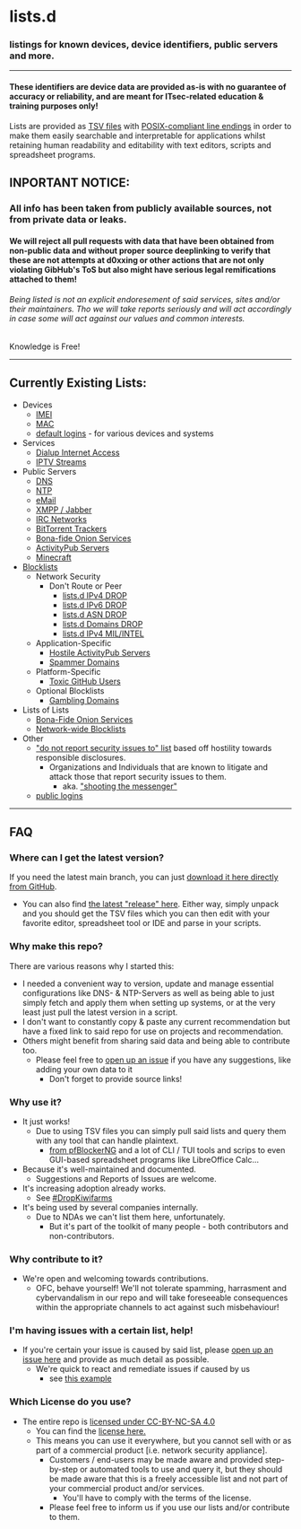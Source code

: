 # lists.d
### listings for known devices, device identifiers, public servers and more.

---

#### These identifiers are device data are provided as-is with no guarantee of accuracy or reliability, and are meant for ITsec-related education & training purposes only!

Lists are provided as [TSV files](https://en.wikipedia.org/wiki/Tab-separated_values) with [POSIX-compliant line endings](https://en.wikipedia.org/wiki/Newline#Representation) in order to make them easily searchable and interpretable for applications whilst retaining human readability and editability with text editors, scripts and spreadsheet programs.

## INPORTANT NOTICE:
### All info has been taken from publicly available sources, not from private data or leaks.
#### We will reject all pull requests with data that have been obtained from non-public data and without proper source deeplinking to verify that these are not attempts at d0xxing or other actions that are not only violating GibHub's ToS but also might have serious legal remifications attached to them!
###### Being listed is not an explicit endoresement of said services, sites and/or their maintainers. Tho we will take reports seriously and will act accordingly in case some will act against our values and common interests.
Knowledge is Free!

---
## Currently Existing Lists:
- Devices
  - [IMEI](./imei.devices.list.tsv)
  - [MAC](./mac.devices.list.tsv)
  - [default logins](./default.logins.list.tsv) - for various devices and systems
- Services
  - [Dialup Internet Access](./dialup.providers.list.tsv)
  - [IPTV Streams](./iptv.livestreams.list.tsv)
- Public Servers
  - [DNS](./dns.servers.list.tsv)
  - [NTP](./ntp.servers.list.tsv)
  - [eMail](./email.servers.list.tsv)
  - [XMPP / Jabber](./xmpp.servers.list.tsv)
  - [IRC Networks](./irc.networks.list.tsv) 
  - [BitTorrent Trackers](./bittorent.trackers.list.tsv)
  - [Bona-fide Onion Services](./onion.domains.list.tsv)
  - [ActivityPub Servers](./activitypub.servers.list.tsv)
  - [Minecraft](./minecraft.gameservers.list.tsv)
- [Blocklists](./blocklists.list.tsv)
  - Network Security
    - Don't Route or Peer
      - [lists.d IPv4 DROP](./drop.ipv4.block.list.tsv)
      - [lists.d IPv6 DROP](./drop.ipv6.block.list.tsv)
      - [lists.d ASN DROP](./drop.asn.block.list.tsv)
      - [lists.d Domains DROP](./drop.domains.block.list.tsv)
      - [lists.d IPv4 MIL/INTEL](./milintel.ipv4.block.list.tsv)
  - Application-Specific
    - [Hostile ActivityPub Servers](./activitypub.domains.block.list.tsv)
    - [Spammer Domains](./spammers.domains.block.list.tsv)
  - Platform-Specific
    - [Toxic GitHub Users](./users.github.block.list.tsv)
  - Optional Blocklists
    - [Gambling Domains](./gambling.domains.block.list.tsv)
- Lists of Lists
  - [Bona-Fide Onion Services](./onionlists.list.tsv)
  - [Network-wide Blocklists](./blocklists.list.tsv)
- Other
  - ["do not report security issues to" list](./dontreport.security.list.tsv)  based off hostility towards responsible disclosures.
    - Organizations and Individuals that are known to litigate and attack those that report security issues to them.
      - aka. ["shooting the messenger"](https://en.wikipedia.org/wiki/Shooting_the_messenger)
  - [public logins](./logins.list.tsv)

---

## FAQ

### Where can I get the latest version?
If you need the latest main branch, you can just [download it here directly from GitHub](https://github.com/greyhat-academy/lists.d/archive/refs/heads/main.zip).
- You can also find [the latest "release" here](https://github.com/greyhat-academy/lists.d/releases/latest).
Either way, simply unpack and you should get the TSV files which you can then edit with your favorite editor, spreadsheet tool or IDE and parse in your scripts.

### Why make this repo?
There are various reasons why I started this:
- I needed a convenient way to version, update and manage essential configurations like DNS- & NTP-Servers as well as being able to just simply fetch and apply them when setting up systems, or at the very least just pull the latest version in a script.
- I don't want to constantly copy & paste any current recommendation but have a fixed link to said repo for use on projects and recommendation.
- Others might benefit from sharing said data and being able to contribute too.
  - Please feel free to [open up an issue](https://github.com/greyhat-academy/lists.d/issues) if you have any suggestions, like adding your own data to it
    - Don't forget to provide source links!

### Why use it?
- It just works!
  - Due to using TSV files you can simply pull said lists and query them with any tool that can handle plaintext.
    - [from pfBlockerNG](https://twitter.com/k3vk4/status/1564055009762967555) and a lot of CLI / TUI tools and scrips to even GUI-based spreadsheet programs like LibreOffice Calc...
- Because it's well-maintained and documented.
  - Suggestions and Reports of Issues are welcome.
- It's increasing adoption already works.
  - See [#DropKiwifarms](https://twitter.com/k3vk4/status/1562956359686971392)
- It's being used by several companies internally.
  - Due to NDAs we can't list them here, unfortunately.
    - But it's part of the toolkit of many people - both contributors and non-contributors.

### Why contribute to it?
- We're open and welcoming towards contributions.
  - OFC, behave yourself! We'll not tolerate spamming, harrasment and cybervandalism in our repo and will take foreseeable consequences within the appropriate channels to act against such misbehaviour!

### I'm having issues with a certain list, help!
- If you're certain your issue is caused by said list, please [open up an issue here](https://github.com/greyhat-academy/lists.d/issues) and provide as much detail as possible.
  - We're quick to react and remediate issues if caused by us
    - see [this example](https://github.com/greyhat-academy/lists.d/issues/17)

### Which License do you use?
- The entire repo is [licensed under CC-BY-NC-SA 4.0](https://creativecommons.org/licenses/by-nc-sa/4.0/)
  - You can find the [license here.](./LICENSE.md)
  - This means you can use it everywhere, but you cannot sell with or as part of a commercial product [i.e. network security appliance].
      - Customers / end-users may be made aware and provided step-by-step or automated tools to use and query it, but they should be made aware that this is a freely accessible list and not part of your commercial product and/or services.
        - You'll have to comply with the terms of the license.
      - Please feel free to inform us if you use our lists and/or contribute to them.

